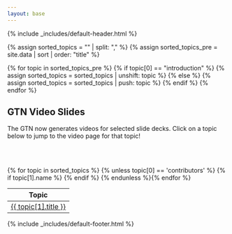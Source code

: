 ```yaml
---
layout: base
---
```


{% include _includes/default-header.html %}

{% assign sorted_topics = "" | split: "," %}
{% assign sorted_topics_pre = site.data | sort | order: "title" %}

{% for topic in sorted_topics_pre %}
    {% if topic[0] == "introduction" %}
        {% assign sorted_topics = sorted_topics | unshift: topic %}
    {% else %}
        {% assign sorted_topics = sorted_topics | push: topic %}
    {% endif %}
{% endfor %}


<div class="container main-content">
<section>

<h1> GTN Video Slides </h1>

The GTN now generates videos for selected slide decks. Click on a topic below to jump to the video page for that topic!

<br/><br/>

<table class="table table-striped">
 <thead>
  <tr><th>Topic</th></tr>
 </thead>
 <tbody>
  {% for topic in sorted_topics %} {% unless topic[0] == 'contributors' %}
  {% if topic[1].name %}
  <tr><td><a href="{{ site.baseurl }}/topics/{{ topic[1].name }}/videos/">{{ topic[1].title }}</a></td></tr>
  {% endif %}
  {% endunless %}{% endfor %}
 </tbody>
</table>

</section>
</div>
{% include _includes/default-footer.html %}
